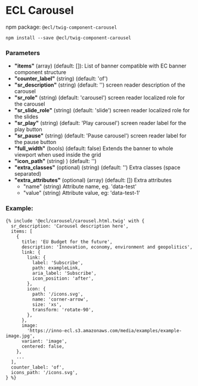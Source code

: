 # ECL Carousel

npm package: `@ecl/twig-component-carousel`

```shell
npm install --save @ecl/twig-component-carousel
```

### Parameters

- **"items"** (array) (default: []): List of banner compatible with EC banner component structure
- **"counter_label"** (string) (default: 'of')
- **"sr_description"** (string) (default: '') screen reader description of the carousel
- **"sr_role"** (string) (default: 'carousel') screen reader localized role for the carousel
- **"sr_slide_role"** (string) (default: 'slide') screen reader localized role for the slides
- **"sr_play"** (string) (default: 'Play carousel') screen reader label for the play button
- **"sr_pause"** (string) (default: 'Pause carousel') screen reader label for the pause button
- **"full_width"** (bools) (default: false) Extends the banner to whole viewport when used inside the grid
- **"icon_path"** (string) ) (default: '')
- **"extra_classes"** (optional) (string) (default: '') Extra classes (space separated)
- **"extra_attributes"** (optional) (array) (default: []) Extra attributes
  - "name" (string) Attribute name, eg. 'data-test'
  - "value" (string) Attribute value, eg: 'data-test-1'

### Example:

<!-- prettier-ignore -->
```twig 
{% include '@ecl/carousel/carousel.html.twig' with { 
  sr_description: 'Carousel description here',
  items: [ 
    { 
      title: 'EU Budget for the future', 
      description: 'Innovation, economy, environment and geopolitics', 
      link: { 
        link: { 
          label: 'Subscribe', 
          path: exampleLink, 
          aria_label: 'Subscribe', 
          icon_position: 'after', 
        }, 
        icon: { 
          path: '/icons.svg', 
          name: 'corner-arrow', 
          size: 'xs', 
          transform: 'rotate-90', 
        }, 
      }, 
      image:
        'https://inno-ecl.s3.amazonaws.com/media/examples/example-image.jpg', 
      variant: 'image', 
      centered: false, 
    }, 
    ...
  ], 
  counter_label: 'of', 
  icons_path: '/icons.svg', 
} %} 
```
